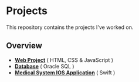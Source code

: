 # Projects

This repository contains the projects I've worked on.

## Overview 

- **[Web Project](Web%20project)** ( HTML, CSS & JavaScript )
- **[Database](Database)** ( Oracle SQL )
- **[Medical System IOS Application](./LabCaught%20IOS/readme.md)** ( Swift )
